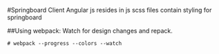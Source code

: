#Springboard Client
Angular js resides in js
scss files contain styling for springboard

##Using webpack:
Watch for design changes and repack.

```shellsession
# webpack --progress --colors --watch
```
